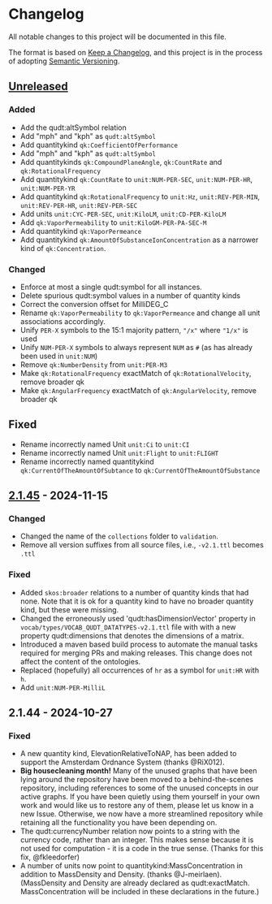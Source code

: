 # Changelog

All notable changes to this project will be documented in this file.

The format is based on [Keep a Changelog](https://keepachangelog.com/en/1.0.0/),
and this project is in the process of adopting [Semantic Versioning](https://semver.org/spec/v2.0.0.html).

## [Unreleased]

### Added

- Add the qudt:altSymbol relation
- Add "mph" and "kph" as `qudt:altSymbol` 
- Add quantitykind `qk:CoefficientOfPerformance`
- Add "mph" and "kph" as `qudt:altSymbol`
- Add quantitykinds `qk:CompoundPlaneAngle`, `qk:CountRate` and `qk:RotationalFrequency`
- Add quantitykind `qk:CountRate` to `unit:NUM-PER-SEC`, `unit:NUM-PER-HR`, `unit:NUM-PER-YR`
- Add quantitykind  `qk:RotationalFrequency` to `unit:Hz`, `unit:REV-PER-MIN`, `unit:REV-PER-HR`, `unit:REV-PER-SEC`
- Add units `unit:CYC-PER-SEC`, `unit:KiloLM`, `unit:CD-PER-KiloLM`
- Add `qk:VaporPermeability` to `unit:KiloGM-PER-PA-SEC-M`
- Add quantitykind `qk:VaporPermeance`
- Add quantitykind `qk:AmountOfSubstanceIonConcentration` as a narrower kind of `qk:Concentration`.


### Changed

- Enforce at most a single qudt:symbol for all instances.
- Delete spurious qudt:symbol values in a number of quantity kinds
- Correct the conversion offset for MilliDEG_C
- Rename `qk:VaporPermeability` to `qk:VaporPermeance` and change all unit associations accordingly.
- Unify `PER-X` symbols to the 15:1 majority pattern, `"/x"` where `"1/x"` is used
- Unify `NUM-PER-X` symbols to always represent `NUM` as `#` (as has already been used in `unit:NUM`) 
- Remove `qk:NumberDensity` from `unit:PER-M3`
- Make `qk:RotationalFrequency` exactMatch of `qk:RotationalVelocity`, remove broader qk 
- Make `qk:AngularFrequency` exactMatch of `qk:AngularVelocity`, remove broader qk

## Fixed

- Rename incorrectly named Unit `unit:Ci` to `unit:CI`
- Rename incorrectly named Unit `unit:Flight` to `unit:FLIGHT`
- Rename incorrectly named quantitykind `qk:CurrentOfTheAmountOfSubtance` to `qk:CurrentOfTheAmountOfSubstance`

## [2.1.45] - 2024-11-15

### Changed

- Changed the name of the `collections` folder to `validation`.
- Remove all version suffixes from all source files, i.e., `-v2.1.ttl` becomes `.ttl`

### Fixed

- Added `skos:broader` relations to a number of quantity kinds that had none. Note that it is ok for a
  quantity kind to have no broader quantity kind, but these were missing.
- Changed the erroneously used 'qudt:hasDimensionVector' property in `vocab/types/VOCAB_QUDT_DATATYPES-v2.1.ttl`
  file with with a new property qudt:dimensions that denotes the dimensions of a matrix.
- Introduced a maven based build process to automate the manual tasks required for merging PRs and making releases.
  This change does not affect the content of the ontologies.
- Replaced (hopefully) all occurrences of `hr` as a symbol for `unit:HR` with `h`.
- Add `unit:NUM-PER-MilliL`

## 2.1.44 - 2024-10-27

### Fixed

- A new quantity kind, ElevationRelativeToNAP, has been added to support the Amsterdam Ordnance
  System (thanks @RiX012).
- **Big housecleaning month!** Many of the unused graphs that have been lying around the repository
  have been moved to a behind-the-scenes repository, including references to some of the unused
  concepts in our active graphs. If you have been quietly using them yourself in your own work and
  would like us to restore any of them, please let us know in a new Issue. Otherwise, we now have a
  more streamlined repository while retaining all the functionality you have been depending on.
- The qudt:currencyNumber relation now points to a string with the currency code, rather than an
  integer. This makes sense because it is not used for computation - it is a code in the true
  sense. (Thanks for this fix, @fkleedorfer)
- A number of units now point to quantitykind:MassConcentration in addition to MassDensity and Density.
  (thanks @J-meirlaen).  (MassDensity and Density are already declared as qudt:exactMatch.
  MassConcentration will be included in these declarations in the future.)

[Unreleased]: https://github.com/qudt/qudt-public-repo/compare/v2.1.45...HEAD
[2.1.45]: https://github.com/qudt/qudt-public-repo/compare/v2.1.44...v2.1.45
